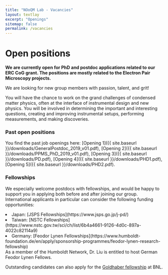 ```yaml
---
title: "NOoQM Lab - Vacancies"
layout: textlay
excerpt: "Openings"
sitemap: false
permalink: /vacancies
---
```


# Open positions

**We are currently open for PhD and postdoc applications related to our ERC CoG grant. The positions are mostly related to the Electron Pair Microscopy projects.**

We are  looking for new group members with passion, talent, and grit!

You will have the chance to work on the grand challenges of condensed matter physics, often at the interface of instrumental design and new physics. You will be involved in determining the important and interesting questions, creating and improving instrumental setups, performing measurements, and making discoveries.

### Past open positions

You find the past job openings here:
[Opening 1]({{ site.baseurl }}/downloads/GeneralPostdoc_2019_v01.pdf),
[Opening 2]({{ site.baseurl }}/downloads/PPMS_PhD_2019_v01.pdf),
[Opening 3]({{ site.baseurl }}/downloads/PD.pdf),
[Opening 4]({{ site.baseurl }}/downloads/PHD1.pdf),
[Opening 5]({{ site.baseurl }}/downloads/PHD2.pdf).

### Fellowships

We especially welcome postdocs with fellowships, and would be happy to support you in applying both before and after joining our group. International applicants in particular can consider the following funding opportunities:
<li>Japan: [JSPS Fellowships](https://www.jsps.go.jp/j-pd/)</li>
<li>Taiwan: [NSTC Fellowships](https://www.nstc.gov.tw/sci/ch/list/6b4a4661-9126-4d0c-897a-4022c82114a9)</li>
<li>Germany: [Feodor Lynen Fellowships](https://www.humboldt-foundation.de/en/apply/sponsorship-programmes/feodor-lynen-research-fellowship)</li>
  As a member of the Humboldt Network, Dr. Liu is entitled to host German Feodor Lynen Fellows. 
  
Outstanding candidates can also apply for the [Goldhaber fellowship](https://www.bnl.gov/hr/goldhaber/) at BNL.
